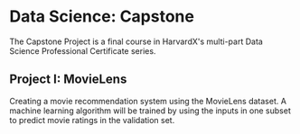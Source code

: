 # Data Science: Capstone 

The Capstone Project is a final course in HarvardX's multi-part Data Science Professional Certificate series.

## Project I: MovieLens 
Creating a movie recommendation system using the MovieLens dataset. A machine learning algorithm will be trained by using the inputs in one subset to predict movie ratings in the validation set.
